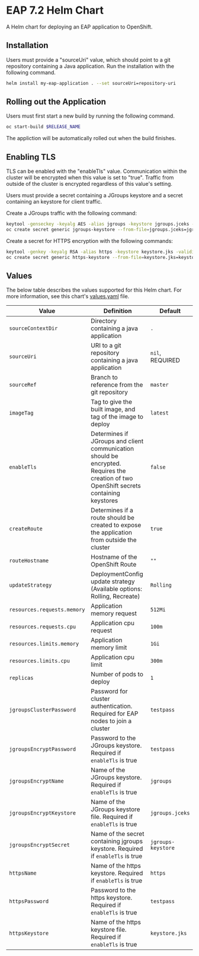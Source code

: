 # EAP 7.2 Helm Chart
A Helm chart for deploying an EAP application to OpenShift.

## Installation
Users must provide a "sourceUri" value, which should point to a git repository containing a Java application. Run the installation with the following command.
```bash
helm install my-eap-application . --set sourceUri=repository-uri
```

## Rolling out the Application
Users must first start a new build by running  the following command.
```bash
oc start-build $RELEASE_NAME
```

The appliction will be automatically rolled out when the build finishes.

## Enabling TLS
TLS can be enabled with the "enableTls" value. Communication within the cluster will be encrypted when this value is set to "true". Traffic from outside of the cluster is encrypted regardless of this value's setting.

Users must provide a secret containing a JGroups keystore and a secret containing an keystore for client traffic. 

Create a JGroups traffic with the following command:
```bash
keytool -genseckey -keyalg AES -alias jgroups -keystore jgroups.jceks -validity 360 -keysize 256 -deststoretype pkcs12
oc create secret generic jgroups-keystore --from-file=jgroups.jceks=jgroups.jceks
```

Create a secret for HTTPS encryption with the following commands:
```bash
keytool -genkey -keyalg RSA -alias https -keystore keystore.jks -validity 360 -keysize 2048
oc create secret generic https-keystore --from-file=keystore.jks=keystore.jks
```

## Values
The below table describes the values supported for this Helm chart. For more information, see this chart's [values.yaml](./values.yaml) file.

| Value | Definition | Default |
| ----- | ---------- | ------- |
| `sourceContextDir` | Directory containing a java application | `.` |
| `sourceUri` | URI to a git repository containing a java application | `nil`, REQUIRED |
| `sourceRef` | Branch to reference from the git repository | `master` |
| `imageTag` | Tag to give the built image, and tag of the image to deploy | `latest` |
| `enableTls` | Determines if JGroups and client communication should be encrypted. Requires the creation of two OpenShift secrets containing keystores | `false` |
| `createRoute` | Determines if a route should be created to expose the application from outside the cluster | `true` |
| `routeHostname` | Hostname of the OpenShift Route | `""` |
| `updateStrategy` | DeploymentConfig update strategy (Available options: Rolling, Recreate) | `Rolling` |
| `resources.requests.memory` | Application memory request | `512Mi` |
| `resources.requests.cpu` | Application cpu request | `100m` |
| `resources.limits.memory` | Application memory limit | `1Gi` |
| `resources.limits.cpu` | Application cpu limit | `300m` |
| `replicas` | Number of pods to deploy | `1` |
| `jgroupsClusterPassword` | Password for cluster authentication. Required for EAP nodes to join a cluster | `testpass` |
| `jgroupsEncryptPassword` | Password to the JGroups keystore. Required if `enableTls` is true | `testpass` |
| `jgroupsEncryptName` | Name of the JGroups keystore. Required if `enableTls` is true | `jgroups` |
| `jgroupsEncryptKeystore` | Name of the JGroups keystore file. Required if `enableTls` is true | `jgroups.jceks` |
| `jgroupsEncryptSecret` | Name of the secret containing jgroups keystore. Required if `enableTls` is true | `jgroups-keystore` |
| `httpsName` | Name of the https keystore. Required if `enableTls` is true | `https` |
| `httpsPassword` | Password to the https keystore. Required if `enableTls` is true | `testpass` |
| `httpsKeystore` | Name of the https keystore file. Required if `enableTls` is true | `keystore.jks` |
